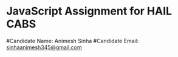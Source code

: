 # JavaScript Assignment for HAIL CABS

#Candidate Name: Animesh Sinha
#Candidate Email: sinhaanimesh345@gmail.com
